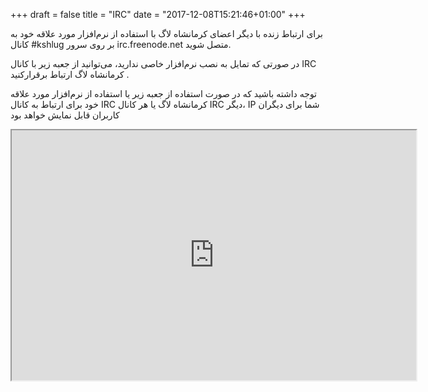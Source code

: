 +++
draft = false
title = "IRC"
date = "2017-12-08T15:21:46+01:00"
+++

برای ارتباط زنده با دیگر اعضای  کرمانشاه لاگ با استفاده از نرم‌افزار مورد علاقه خود به کانال #kshlug بر روی سرور irc.freenode.net متصل شوید.

در صورتی که تمایل به نصب نرم‌افزار خاصی ندارید، می‌توانید از جعبه زیر با کانال IRC  کرمانشاه لاگ ارتباط برقرارکنید .

توجه داشته باشید که در صورت استفاده از جعبه زیر یا استفاده از نرم‌افزار مورد علاقه خود برای ارتباط به کانال IRC  کرمانشاه لاگ یا هر کانال IRC دیگر، IP شما برای دیگران کاربران قابل نمایش خواهد بود

<iframe src="https://webchat.freenode.net?channels=%23kshlug&uio=d4" width="647" height="400"></iframe>